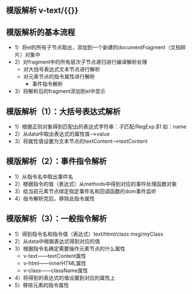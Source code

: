 ## 模版解析 v-text/{{}}

## 模版解析的基本流程
* 1）将el的所有子节点取出，添加到一个新建的documentFragment（文档碎片）对象中
* 2）对fragment中的所有层次子节点递归进行编译解析处理
  * 对大括号表达式文本节点进行解析
  * 对元素节点的指令属性进行解析
    * 事件指令解析
* 3）将解析后的fragment添加到el中显示

## 模版解析（1）：大括号表达式解析
* 1）根据正则对象得到匹配出的表达式字符串：子匹配/RegExp.$1  如：name
* 2）从data中取出表达式的属性值——>value
* 3）将属性值设置为文本节点的textContent——>textContent
  

## 模版解析（2）：事件指令解析
* 1）从指令名中取出事件名
* 2）根据指令的值（表达式）从methods中得到对应的事件处理函数对象
* 3）给当前元素节点绑定指定事件名和回调函数的dom事件监听
* 4）指令解析完后，移除此指令属性

## 模版解析（3）：一般指令解析
* 1）得到指令名和指令值（表达式）text/html/class msg/myClass
* 2）从data中根据表达式得到对应的值
* 3）根据指令名确定需要操作元素节点的什么属性
  * v-text——textContent属性
  * v-html——innerHTML属性
  * v-class——className属性
* 4）将得到的表达式的值设置到对应的属性上
* 5）移除元素的指令属性